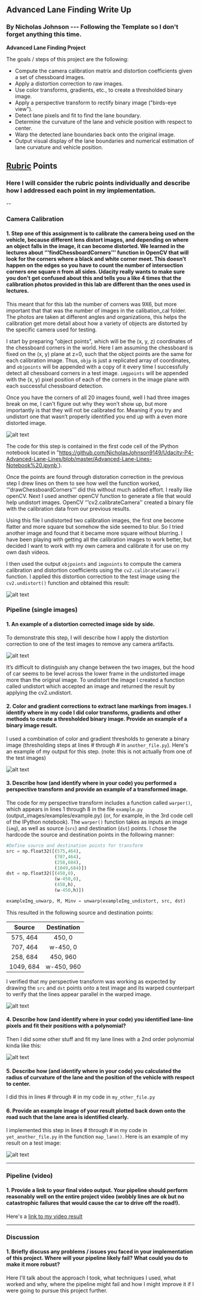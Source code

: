 ## Advanced Lane Finding Write Up 

### By Nicholas Johnson --- Following the Template so I don't forget anything this time. 

**Advanced Lane Finding Project**

The goals / steps of this project are the following:

* Compute the camera calibration matrix and distortion coefficients given a set of chessboard images.
* Apply a distortion correction to raw images.
* Use color transforms, gradients, etc., to create a thresholded binary image.
* Apply a perspective transform to rectify binary image ("birds-eye view").
* Detect lane pixels and fit to find the lane boundary.
* Determine the curvature of the lane and vehicle position with respect to center.
* Warp the detected lane boundaries back onto the original image.
* Output visual display of the lane boundaries and numerical estimation of lane curvature and vehicle position.

[//]: # (Image References)

[image1]: ./output_images/Undistorted-1.jpg "Undistorted1"
[image2]: ./output_images/Undistorted-2.jpg "Undistorted2"
[image3]: ./output_images/Undistorted-Road.jpg "Undistorted-Road"
[image4]: ./output_images/corrections-images.jpg "Binary Examples"
[image5]: ./output_images/warped_straight_lines.jpg "Warp Example"
[image6]: ./output_images/color_fit_lines.jpg "Fit Visual"
[image7]: ./output_images/example_output.jpg "Output"
[video1]: ./challenge_video_output.mp4 "Video"

## [Rubric](https://review.udacity.com/#!/rubrics/571/view) Points

### Here I will consider the rubric points individually and describe how I addressed each point in my implementation.  

--

### Camera Calibration

#### 1. Step one of this assignment is to calibrate the camera being used on the vehicle, because different lens distort images, and depending on where an object falls in the image, it can become distorted. We learned in the lectures about  ‘’’findChessboardCorners’’’ function in OpenCV that will look for the corners where a black and white corner meet. This doesn’t happen on the edges so you have to count the number of intersection corners one square n from all sides. Udacity really wants to make sure you don't get confused about this and tells you a like 4 times that the calibration photos provided in this lab are different than the ones used in lectures.
This meant that for this lab the number of corners was 9X6, but more important that that was the number of images in the calibation_cal folder. The photos are taken at different angles and organizations, this helps the calibration get more detail about how a variety of objects are distorted by the specific camera used for testing. 

I start by preparing "object points", which will be the (x, y, z) coordinates of the chessboard corners in the world. Here I am assuming the chessboard is fixed on the (x, y) plane at z=0, such that the object points are the same for each calibration image.  Thus, `objp` is just a replicated array of coordinates, and `objpoints` will be appended with a copy of it every time I successfully detect all chessboard corners in a test image.  `imgpoints` will be appended with the (x, y) pixel position of each of the corners in the image plane with each successful chessboard detection.  

Once you have the corners of all 20  images found, well I had three images break on me, I can't figure out why they won’t show up, but more importantly is that they will not be calibrated for. Meaning if you try and undistort one that wasn’t properly identified you end up with a even more distorted image. 

![alt text][image1]

The code for this step is contained in the first code cell of the IPython notebook located in "https://github.com/NicholasJohnson9149/Udacity-P4-Advanced-Lane-Lines/blob/master/Advanced-Lane-Lines-Notebook%20.ipynb`).  

Once the points are found through distoration correction in the previous step I drew lines on them to see how well the function worked, ‘’’drawChessboardCorners’’’ did this without much added effort. I really like openCV.  Next I used another openCV function to generate a file that would help undistort images. OpenCV ‘’’cv2.calibrateCamera’’ created a binary file with the calibration data from our previous results. 

Using this file I undistorted two calibration images, the first one become flatter and more square but somehow the side seemed to blur. So I tried another image and found that it became more square without blurring. I have been playing with getting all the calibration images to work better, but decided I want to work with my own camera and calibrate it for use on my own dash videos. 

I then used the output `objpoints` and `imgpoints` to compute the camera calibration and distortion coefficients using the `cv2.calibrateCamera()` function.  I applied this distortion correction to the test image using the `cv2.undistort()` function and obtained this result: 

![alt text][image2]




### Pipeline (single images)

#### 1. An example of a distortion corrected image side by side. 

To demonstrate this step, I will describe how I apply the distortion correction to one of the test images to remove any camera artifacts. 

![alt text][image3]

It’s difficult to distinguish any change between the two images, but the hood of car seems to be level across the lower frame in the undistorted image more than the original image. To undistort the image I created a function called undistort which accepted an image and returned the result by applying the cv2.undistort. 

#### 2. Color and gradient corrections to extract lane markings from images. I identify where in my code I did color transforms, gradients and other methods to create a thresholded binary image.  Provide an example of a binary image result.

I used a combination of color and gradient thresholds to generate a binary image (thresholding steps at lines # through # in `another_file.py`).  Here's an example of my output for this step.  (note: this is not actually from one of the test images)

![alt text][image4]

#### 3. Describe how (and identify where in your code) you performed a perspective transform and provide an example of a transformed image.

The code for my perspective transform includes a function called `warper()`, which appears in lines 1 through 8 in the file `example.py` (output_images/examples/example.py) (or, for example, in the 3rd code cell of the IPython notebook).  The `warper()` function takes as inputs an image (`img`), as well as source (`src`) and destination (`dst`) points.  I chose the hardcode the source and destination points in the following manner:

```python
#Define source and destination points for transform
src = np.float32([(575,464),
                  (707,464), 
                  (258,684), 
                  (1049,684)])
dst = np.float32([(450,0),
                  (w-450,0),
                  (450,h),
                  (w-450,h)])

exampleImg_unwarp, M, Minv = unwarp(exampleImg_undistort, src, dst)
```

This resulted in the following source and destination points:

| Source        | Destination   | 
|:-------------:|:-------------:| 
| 575, 464      | 450, 0        | 
| 707, 464      | w-450, 0      |
| 258, 684      | 450, 960      |
| 1049, 684     | w-450, 960    |

I verified that my perspective transform was working as expected by drawing the `src` and `dst` points onto a test image and its warped counterpart to verify that the lines appear parallel in the warped image.

![alt text][image4]

#### 4. Describe how (and identify where in your code) you identified lane-line pixels and fit their positions with a polynomial?

Then I did some other stuff and fit my lane lines with a 2nd order polynomial kinda like this:

![alt text][image5]

#### 5. Describe how (and identify where in your code) you calculated the radius of curvature of the lane and the position of the vehicle with respect to center.

I did this in lines # through # in my code in `my_other_file.py`

#### 6. Provide an example image of your result plotted back down onto the road such that the lane area is identified clearly.

I implemented this step in lines # through # in my code in `yet_another_file.py` in the function `map_lane()`.  Here is an example of my result on a test image:

![alt text][image6]

---

### Pipeline (video)

#### 1. Provide a link to your final video output.  Your pipeline should perform reasonably well on the entire project video (wobbly lines are ok but no catastrophic failures that would cause the car to drive off the road!).

Here's a [link to my video result](./project_video.mp4)

---

### Discussion

#### 1. Briefly discuss any problems / issues you faced in your implementation of this project.  Where will your pipeline likely fail?  What could you do to make it more robust?

Here I'll talk about the approach I took, what techniques I used, what worked and why, where the pipeline might fail and how I might improve it if I were going to pursue this project further.  


